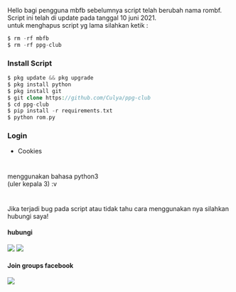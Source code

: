 Hello bagi pengguna mbfb sebelumnya script telah berubah nama rombf. Script ini telah di update pada tanggal 10 juni 2021.<br>
untuk menghapus script yg lama silahkan ketik :
````php
$ rm -rf mbfb
$ rm -rf ppg-club
````
### Install Script
````php
$ pkg update && pkg upgrade
$ pkg install python 
$ pkg install git
$ git clone https://github.com/Culya/ppg-club
$ cd ppg-club
$ pip install -r requirements.txt
$ python rom.py
````
### Login 
- Cookies 
#
menggunakan bahasa python3<br>
(uler kepala 3) :v
#
Jika terjadi bug pada script atau tidak tahu cara menggunakan nya silahkan hubungi saya! 
#### hubungi 
[![](https://img.shields.io/badge/Facebook-blue?logo=Facebook&logoColor=blue&labelColor=white)](https://www.facebook.com/100002461344178)
[![](https://img.shields.io/badge/Whatsapp-CHAT-red?logo=Whatsapp&logoColor=Brightgreen&labelColor=white)](https://wa.me/6282371648186?text=Asalamualaikum+bang)
#### Join groups facebook
[![](https://img.shields.io/badge/Groups-blue?logo=Facebook&logoColor=blue&labelColor=white)](https://www.facebook.com/310605552656196)
#
